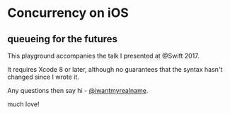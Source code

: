 # Concurrency on iOS
## queueing for the futures

This playground accompanies the talk I presented at @Swift 2017.

It requires Xcode 8 or later, although no guarantees that the syntax hasn't changed since I wrote it.

Any questions then say hi - [@iwantmyrealname](https://twitter.com/iwantmyrealname).

much love!
